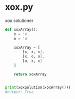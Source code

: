 # xox.py
xox solutioner


```py
def xoxArray():
    x = 'x'
    o = 'o'

    xoxArray = [
        [x, x, x],
        [x, o, o],
        [o, x, x]
    ]

    return xoxArray


print(xoxSolution(xoxArray()))
#output: True
```
